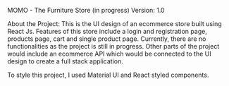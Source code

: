MOMO - The Furniture Store (in progress)
Version: 1.0

About the Project:
This is the UI design of an ecommerce store built using React Js. Features of this store include a login and registration page, products page, cart and single product page.
Currently, there are no functionalities as the project is still in progress.
Other parts of the project would include an ecommerce API which would be connected to the UI design to create a full stack application.

To style this project, I used Material UI and React styled components. 


